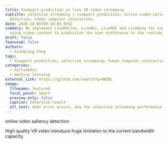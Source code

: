 ```yaml
---
title: Viewport prediction in live VR video streaming
subtitle: selective streaming + viewport prediction; online video saliency
  detection; human computer interaction.
date: 2020-10-05T08:10:03.955Z
summary: We implement LiveMotion, LiveObj, LiveROI and LiveDeep for exploring
  using video content to prediction the user preference in the runtime.
draft: false
featured: false
authors:
  - Xianglong Feng
tags:
  - Viewport prediction; selective streaming; human computer interaction
categories:
  - multimedia
  - machine learning
external_link: https://github.com/search?q=HWSEL
image:
  filename: featured
  focal_point: Smart
  preview_only: false
  caption: Selective result
  alt_text: when error occurs, how the selective streaming performance.
---
```

online video saliency detection





High quality VR video introduce huge limitation to the current bandwidth capacity.